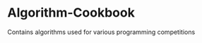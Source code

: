Algorithm-Cookbook
==================

Contains algorithms used for various programming competitions
